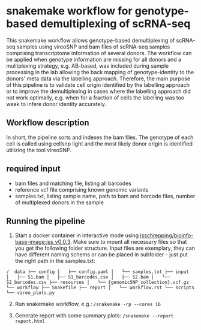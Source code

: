 # snakemake workflow for genotype-based demultiplexing of scRNA-seq

This snakemake workflow allows genotype-based demultiplexing of scRNA-seq samples using vireoSNP and bam files of scRNA-seq samples comprising
transcriptome information of several donors. The workflow can be applied when genotype information are missing for all donors and a mulitplexing
strategy, e.g. AB-based, was included during sample processing in the lab allowing the back mapping of genotype-identity to the donors' meta data
via the labelling approach. Therefore, the main purpose of this pipeline is to validate cell origin identified by the labelling approach or to
improve the demultiplexing in cases where the labelling approach did not work optimally, e.g. when for a fraction of cells the labelling was too
weak to infere donor identity accurately.

## Workflow description
In short, the pipeline sorts and indexes the bam files. The genotype of each cell is called using cellsnp light and the most likely donor origin
is identified utilizing the tool vireoSNP.

## required input
- bam files and matching file, listing all barcodes
- reference vcf file comprising known genomic variants
- samples.txt, listing sample name, path to bam and barcode files, number of multiplexed donors in the sample

## Running the pipeline
1. Start a docker container in interactive mode using [jsschrepping/bioinfo-base-image:jss_v0.0.3](https://hub.docker.com/r/jsschrepping/bioinfo-base-image). 
   Make sure to mount all necessary files so that you get the following folder structure. Input files are exemplary, they can have different naming
   schems or can be placed in subfolder - just put the right path in the samples.txt:

`/	data
	├── config
	│   ├── config.yaml
	│   └── samples.txt
	├── input
	│   ├── S1.bam
	│   ├── S1_barcodes.csv
	│   ├── S2.bam
	│   └── S2_barcodes.csv
	├── resources
	│   └── {genomicSNP_collection}.vcf.gz
	└── workflow
		├── Snakefile
		├── report
		│   └── workflow.rst
		└── scripts
			└── vireo_plots.py`

2. Run snakemake workflow, e.g.: `/snakemake -rp --cores 16`

3. Generate report with some summary plots: `/snakemake --report report.html`
